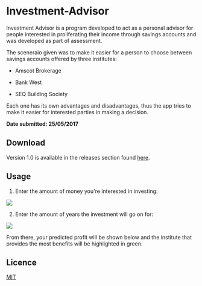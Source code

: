 # Investment-Advisor

Investment Advisor is a program developed to act as a personal advisor for people interested in proliferating their income through savings accounts and was developed as part of assessment. 

The sceneraio given was to make it easier for a person to choose between savings accounts offered by three institutes:

* Amscot Brokerage

* Bank West

* SEQ Building Society

Each one has its own advantages and disadvantages, thus the app tries to make it easier for interested parties in making a decision.


**Date submitted: 25/05/2017**

## Download

Version 1.0 is available in the releases section found [here](https://github.com/ahmedelnaggar1/Investment-Advisor/releases).

## Usage

1. Enter the amount of money you're interested in investing:

![](https://i.imgur.com/2tEFV6H.png)

2. Enter the amount of years the investment will go on for:

![](https://i.imgur.com/SCfAnNR.png)

From there, your predicted profit will be shown below and the institute that provides the most benefits will be highlighted in green.

## Licence

[MIT](https://github.com/ahmedelnaggar1/Investment-Advisor/blob/master/LICENSE)
